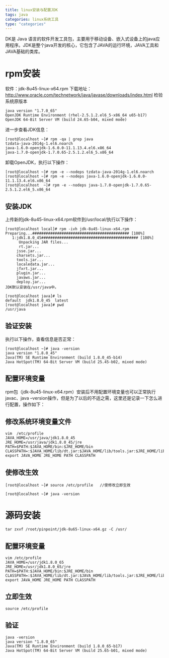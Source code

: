 ```yaml
---
title: linux安装与配置JDK
tags: java
categories: linux系统工具
type: "categories"
---
```

DK是 Java 语言的软件开发工具包，主要用于移动设备、嵌入式设备上的java应用程序。JDK是整个java开发的核心，它包含了JAVA的运行环境，JAVA工具和JAVA基础的类库。
<!--more-->
# rpm安装 #
软件：jdk-8u45-linux-x64.rpm
下载地址：http://www.oracle.com/technetwork/java/javase/downloads/index.html
检验系统原版本

    java version "1.7.0_65"
    OpenJDK Runtime Environment (rhel-2.5.1.2.el6_5-x86_64 u65-b17)
    OpenJDK 64-Bit Server VM (build 24.65-b04, mixed mode)
进一步查看JDK信息：

    [root@localhost ~]# rpm -qa | grep java
    tzdata-java-2014g-1.el6.noarch
    java-1.6.0-openjdk-1.6.0.0-11.1.13.4.el6.x86_64
    java-1.7.0-openjdk-1.7.0.65-2.5.1.2.el6_5.x86_64
卸载OpenJDK，执行以下操作：

    [root@localhost ~]# rpm -e --nodeps tzdata-java-2014g-1.el6.noarch
    [root@localhost ~]# rpm -e --nodeps java-1.6.0-openjdk-1.6.0.0-11.1.13.4.el6.x86_64
    [root@localhost  ~]# rpm -e --nodeps java-1.7.0-openjdk-1.7.0.65-2.5.1.2.el6_5.x86_64

## 安装JDK ##
上传新的jdk-8u45-linux-x64.rpm软件到/usr/local/执行以下操作：

    [root@localhost local]# rpm -ivh jdk-8u45-linux-x64.rpm 
    Preparing...########################################### [100%]
       1:jdk1.8.0_45########################################### [100%]
  		  Unpacking JAR files...
    	  rt.jar...
   		 jsse.jar...
   		 charsets.jar...
  		 tools.jar...
    	 localedata.jar...
  		 jfxrt.jar...
   		 plugin.jar...
   		 javaws.jar...
   		 deploy.jar...
    JDK默认安装在/usr/java中。
    
    [root@localhost java]# ls
    default  jdk1.8.0_45  latest
    [root@localhost java]# pwd
    /usr/java

## 验证安装 ##
执行以下操作，查看信息是否正常：

    [root@localhost ~]# java -version
    java version "1.8.0_45"
    Java(TM) SE Runtime Environment (build 1.8.0_45-b14)
    Java HotSpot(TM) 64-Bit Server VM (build 25.45-b02, mixed mode)

## 配置环境变量 ##
rpm包（jdk-8u45-linux-x64.rpm）安装后不用配置环境变量也可以正常执行javac、java –version操作，但是为了以后的不适之需，这里还是记录一下怎么进行配置，操作如下：

## 修改系统环境变量文件 ##
    vim  /etc/profile
    JAVA_HOME=/usr/java/jdk1.8.0_45
    JRE_HOME=/usr/java/jdk1.8.0_45/jre
    PATH=$PATH:$JAVA_HOME/bin:$JRE_HOME/bin
    CLASSPATH=:$JAVA_HOME/lib/dt.jar:$JAVA_HOME/lib/tools.jar:$JRE_HOME/lib
    export JAVA_HOME JRE_HOME PATH CLASSPATH

## 使修改生效 ##
    [root@localhost ~]# source /etc/profile   //使修改立即生效
    
    [root@localhost ~]# java -version

# 源码安装 #

    tar zxvf /root/pinpoint/jdk-8u65-linux-x64.gz -C /usr/

## 配置环境变量 ##
    vim /etc/profile
    JAVA_HOME=/usr/jdk1.8.0_65
    JRE_HOME=/usr/jdk1.8.0_65/jre
    PATH=$PATH:$JAVA_HOME/bin:$JRE_HOME/bin
    CLASSPATH=:$JAVA_HOME/lib/dt.jar:$JAVA_HOME/lib/tools.jar:$JRE_HOME/lib
    export JAVA_HOME JRE_HOME PATH CLASSPATH

## 立即生效 ##
    source /etc/profile

## 验证 ##
    java -version
    java version "1.8.0_65"
    Java(TM) SE Runtime Environment (build 1.8.0_65-b17)
    Java HotSpot(TM) 64-Bit Server VM (build 25.65-b01, mixed mode)